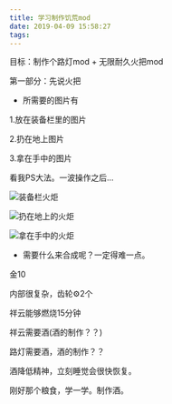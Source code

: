 ```yaml
---
title: 学习制作饥荒mod
date: 2019-04-09 15:58:27
tags:
---
```




目标：制作个路灯mod + 无限耐久火把mod



<!--more-->

第一部分：先说火把

+ 所需要的图片有

1.放在装备栏里的图片

2.扔在地上图片

3.拿在手中的图片

看我PS大法。一波操作之后...



![装备栏火炬]()

![扔在地上的火炬]()

![拿在手中的火炬]()



+ 需要什么来合成呢？一定得难一点。

金10

内部很复杂，齿轮⚙2个

祥云能够燃烧15分钟

祥云需要酒(酒的制作？？)

路灯需要酒，酒的制作？？

酒降低精神，立刻睡觉会很快恢复。

刚好那个粮食，学一学。制作酒。





